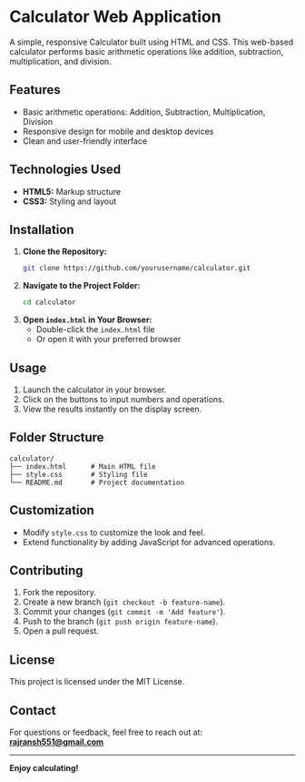 # Calculator Web Application

A simple, responsive Calculator built using HTML and CSS. This web-based calculator performs basic arithmetic operations like addition, subtraction, multiplication, and division.

## Features
- Basic arithmetic operations: Addition, Subtraction, Multiplication, Division
- Responsive design for mobile and desktop devices
- Clean and user-friendly interface

## Technologies Used
- **HTML5:** Markup structure
- **CSS3:** Styling and layout

## Installation
1. **Clone the Repository:**
   ```bash
   git clone https://github.com/yourusername/calculator.git
   ```
2. **Navigate to the Project Folder:**
   ```bash
   cd calculator
   ```
3. **Open `index.html` in Your Browser:**
   - Double-click the `index.html` file
   - Or open it with your preferred browser

## Usage
1. Launch the calculator in your browser.
2. Click on the buttons to input numbers and operations.
3. View the results instantly on the display screen.

## Folder Structure
```
calculator/
├── index.html      # Main HTML file
├── style.css       # Styling file
└── README.md       # Project documentation
```

## Customization
- Modify `style.css` to customize the look and feel.
- Extend functionality by adding JavaScript for advanced operations.

## Contributing
1. Fork the repository.
2. Create a new branch (`git checkout -b feature-name`).
3. Commit your changes (`git commit -m 'Add feature'`).
4. Push to the branch (`git push origin feature-name`).
5. Open a pull request.

## License
This project is licensed under the MIT License.

## Contact
For questions or feedback, feel free to reach out at: **rajransh551@gmail.com**

---

**Enjoy calculating!**


